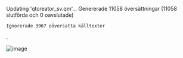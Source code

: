 
Updating 'qtcreator_sv.qm'...
    Genererade 11058 översättningar (11058 slutförda och 0 oavslutade)
    
    Ignorerade 3967 oöversatta källtexter

.


![image](https://github.com/user-attachments/assets/ab17f0c3-9472-4bad-a0d6-0bc832410b8d)
